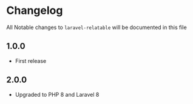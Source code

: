 # Changelog

All Notable changes to `laravel-relatable` will be documented in this file

## 1.0.0

- First release

## 2.0.0

- Upgraded to  PHP 8 and Laravel 8